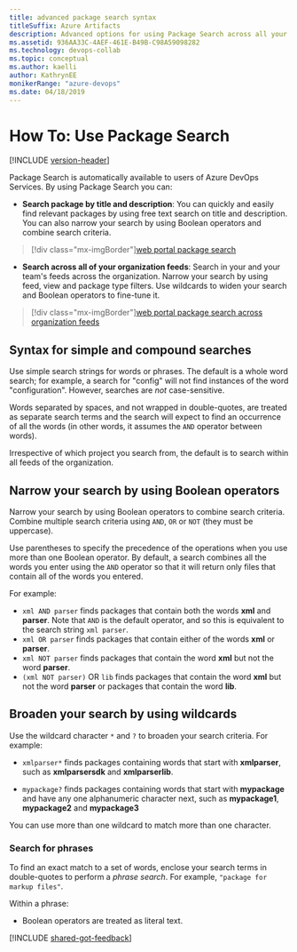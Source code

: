 ```yaml
---
title: advanced package search syntax
titleSuffix: Azure Artifacts
description: Advanced options for using Package Search across all your feeds in a Azure DevOps organization
ms.assetid: 936AA33C-4AEF-461E-B49B-C98A59098282
ms.technology: devops-collab
ms.topic: conceptual
ms.author: kaelli
author: KathrynEE
monikerRange: "azure-devops"
ms.date: 04/18/2019
---
```


# How To: Use Package Search

[!INCLUDE [version-header](../../includes/version-vsts-only.md)]

Package Search is automatically available to users of Azure DevOps Services. By using Package Search you can:

- **Search package by title and description**: You can quickly and easily find relevant packages by using
  free text search on title and description.
  You can also narrow your search by using Boolean operators and combine search criteria.

> [!div class="mx-imgBorder"][web portal package search](media/shared/pkg-srch-u2.png)

- **Search across all of your organization feeds**:
  Search in your and your team's feeds across the organization. Narrow your search by using feed, view
  and package type filters. Use wildcards to widen your search and
  Boolean operators to fine-tune it.

> [!div class="mx-imgBorder"][web portal package search across organization feeds](media/shared/pkg-srch-u1.png)

<a name="syntaxdetails"></a>

## Syntax for simple and compound searches

Use simple search strings for words or phrases. The default is a whole word search;
for example, a search for "config" will not find instances of the word
"configuration". However, searches are _not_ case-sensitive.

Words separated by spaces, and not wrapped in double-quotes, are treated as
separate search terms and the search will expect to find an occurrence of
all the words (in other words, it assumes the `AND` operator between words).

Irrespective of which project you search from, the default is to search within all feeds of the organization.

## Narrow your search by using Boolean operators

Narrow your search by using Boolean operators to combine search criteria.
Combine multiple search criteria using `AND`, `OR` or `NOT` (they must be
uppercase).

Use parentheses to specify the precedence of the operations when you use more than
one Boolean operator. By default, a search combines all the words you enter using
the `AND` operator so that it will return only files that contain all of the
words you entered.

For example:

- `xml AND parser` finds packages that contain both the words **xml** and
  **parser**. Note that `AND` is the default operator, and so this is equivalent to
  the search string `xml parser`.
- `xml OR parser` finds packages that contain either of the words **xml** or **parser**.
- `xml NOT parser` finds packages that contain the word **xml** but not the word **parser**.
- `(xml NOT parser)` OR `lib` finds packages that contain the word **xml**
  but not the word **parser** or packages that contain the word **lib**.

## Broaden your search by using wildcards

Use the wildcard character `*` and `?` to broaden your search criteria. For
example:

- `xmlparser*` finds packages containing words that start with **xmlparser**,
  such as **xmlparsersdk** and **xmlparserlib**.

- `mypackage?` finds packages containing words that start with **mypackage** and have any one alphanumeric
  character next, such as **mypackage1**, **mypackage2** and **mypackage3**

You can use more than one wildcard to match more than one character.

### Search for phrases

To find an exact match to a set of words, enclose your search terms in double-quotes
to perform a _phrase search_. For example, `"package for markup files"`.

Within a phrase:

- Boolean operators are treated as literal text.

[!INCLUDE [shared-got-feedback](includes/shared-got-feedback.md)]
